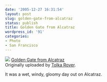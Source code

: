```yaml
---
date: '2005-12-27 16:31:54'
layout: post
slug: golden-gate-from-alcatraz
status: publish
title: Golden Gate from Alcatraz
wordpress_id: '91'
categories:
- Photo
- San Francisco
---
```


[![](http://static.flickr.com/40/78717446_a0e90c0506_m.jpg)](http://www.flickr.com/photos/eob/78717446/) 
   [Golden Gate from Alcatraz](http://www.flickr.com/photos/eob/78717446/)  
  Originally uploaded by [Tolka Rover](http://www.flickr.com/people/eob/). 

It was a wet, windy, gloomy day out on Alcatraz.  

